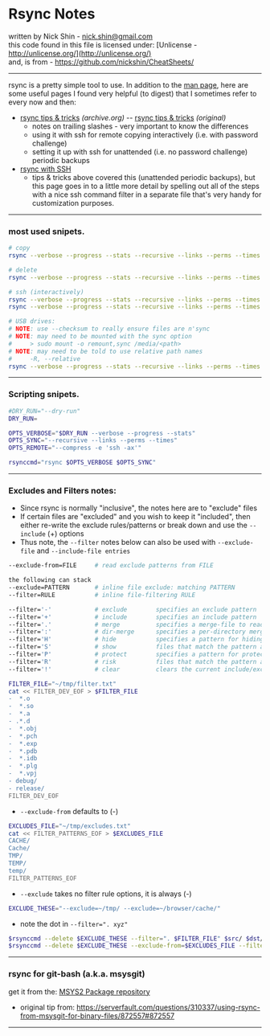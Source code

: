 # Rsync Notes

written by Nick Shin - nick.shin@gmail.com<br>
this code found in this file is licensed under: [Unlicense - http://unlicense.org/](http://unlicense.org/)<br>
and, is from - <https://github.com/nickshin/CheatSheets/>

* * *

rsync is a pretty simple tool to use.  In addition to the
[man page](http://www.samba.org/ftp/rsync/rsync.html),
here are some useful pages I found very helpful (to digest) that I
sometimes refer to every now and then:

- [rsync tips &amp; tricks](http://web.archive.org/web/20100728130038/http://sial.org/howto/rsync/)
_(archive.org)_ -- [rsync tips &amp; tricks](http://sial.org/howto/rsync/) _(original)_
	- notes on trailing slashes - very important to know the differences
	- using it with ssh for remote copying interactively (i.e. with password challenge)
	- setting it up with ssh for unattended (i.e. no password challenge) periodic backups
- [rsync with SSH](http://troy.jdmz.net/rsync/index.html)
	- tips &amp; tricks above covered this (unattended periodic backups), but this
		 page goes in to a little more detail by spelling out all of the steps
		 with a nice ssh command filter in a separate file that's very handy for
		 customization purposes.

* * *

### most used snipets.

```sh
# copy
rsync --verbose --progress --stats --recursive --links --perms --times  src/ dst/

# delete
rsync --verbose --progress --stats --recursive --links --perms --times --delete src/ dst/

# ssh (interactively)
rsync --verbose --progress --stats --recursive --links --perms --times --compress -e ssh src/ dst/
rsync --verbose --progress --stats --recursive --links --perms --times --compress -e 'ssh -ax' src/ dst/

# USB drives:
# NOTE: use --checksum to really ensure files are n'sync
# NOTE: may need to be mounted with the sync option
#     > sudo mount -o remount,sync /media/<path>
# NOTE: may need to be told to use relative path names
#     -R, --relative
rsync --verbose --progress --stats --recursive --links --perms --times --delete --checksum --relative src/ dst/
```

* * *

### Scripting snipets.

```sh
#DRY_RUN="--dry-run"
DRY_RUN=

OPTS_VERBOSE="$DRY_RUN --verbose --progress --stats"
OPTS_SYNC="--recursive --links --perms --times"
OPTS_REMOTE="--compress -e 'ssh -ax'"

rsynccmd="rsync $OPTS_VERBOSE $OPTS_SYNC"
```

* * *

### Excludes and Filters notes:

- Since rsync is normally "inclusive", the notes here are to "exclude" files
- If certain files are "excluded" and you wish to keep it "included",
then either re-write the exclude rules/patterns or break down and use the `--include` (+) options
- Thus note, the `--filter` notes below can also be used with `--exclude-file` and `--include-file entries`

```sh
--exclude-from=FILE     # read exclude patterns from FILE

the following can stack
--exclude=PATTERN       # inline file exclude: matching PATTERN
--filter=RULE           # inline file-filtering RULE

--filter='-'            # exclude        specifies an exclude pattern
--filter='+'            # include        specifies an include pattern
--filter='.'            # merge          specifies a merge-file to read for more rules
--filter=':'            # dir-merge      specifies a per-directory merge-file
--filter='H'            # hide           specifies a pattern for hiding files from the transfer
--filter='S'            # show           files that match the pattern are not hidden
--filter='P'            # protect        specifies a pattern for protecting files from deletion
--filter='R'            # risk           files that match the pattern are not protected
--filter='!'            # clear          clears the current include/exclude list (takes no arg)

FILTER_FILE="~/tmp/filter.txt"
cat << FILTER_DEV_EOF > $FILTER_FILE
-  *.o
-  *.so
-  *.a
- .*.d
-  *.obj
-  *.pch
-  *.exp
-  *.pdb
-  *.idb
-  *.plg
-  *.vpj
- debug/
- release/
FILTER_DEV_EOF
```

- `--exclude-from` defaults to (-)

```sh
EXCLUDES_FILE="~/tmp/excludes.txt"
cat << FILTER_PATTERNS_EOF > $EXCLUDES_FILE
CACHE/
Cache/
TMP/
TEMP/
temp/
FILTER_PATTERNS_EOF
```

- `--exclude` takes no filter rule options, it is always (-)

```sh
EXCLUDE_THESE="--exclude=~/tmp/ --exclude=~/browser/cache/"
```

- note the dot in `--filter=". xyz"`

```sh
$rsynccmd --delete $EXCLUDE_THESE --filter=". $FILTER_FILE" $src/ $dst/
$rsynccmd --delete $EXCLUDE_THESE --exclude-from=$EXCLUDES_FILE --filter=". $FILTER_FILE" $src/ $dst/
```

* * *

### rsync for git-bash (a.k.a. msysgit)

get it from the: [MSYS2 Package repository](http://repo.msys2.org/msys/x86_64/)
- original tip from: https://serverfault.com/questions/310337/using-rsync-from-msysgit-for-binary-files/872557#872557

* * *


